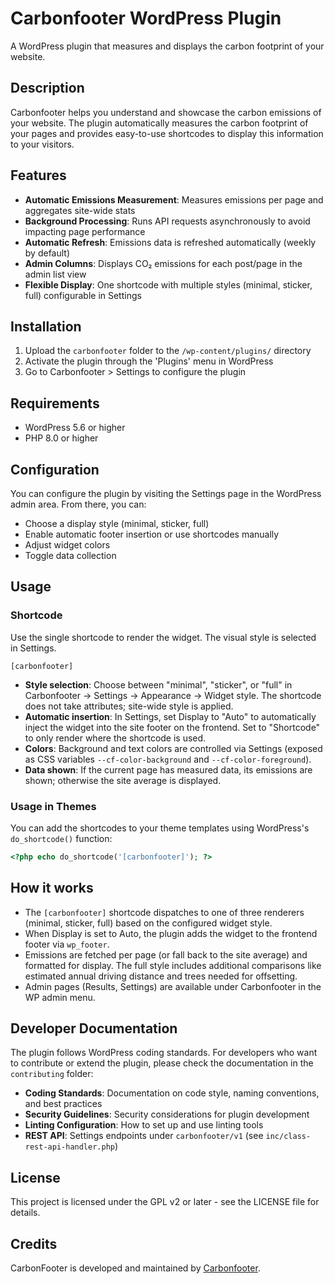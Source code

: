 # Carbonfooter WordPress Plugin

A WordPress plugin that measures and displays the carbon footprint of your website.

## Description

Carbonfooter helps you understand and showcase the carbon emissions of your website. The plugin automatically measures the carbon footprint of your pages and provides easy-to-use shortcodes to display this information to your visitors.

## Features

- **Automatic Emissions Measurement**: Measures emissions per page and aggregates site-wide stats
- **Background Processing**: Runs API requests asynchronously to avoid impacting page performance
- **Automatic Refresh**: Emissions data is refreshed automatically (weekly by default)
- **Admin Columns**: Displays CO₂ emissions for each post/page in the admin list view
- **Flexible Display**: One shortcode with multiple styles (minimal, sticker, full) configurable in Settings

## Installation

1. Upload the `carbonfooter` folder to the `/wp-content/plugins/` directory
2. Activate the plugin through the 'Plugins' menu in WordPress
3. Go to Carbonfooter > Settings to configure the plugin

## Requirements

- WordPress 5.6 or higher
- PHP 8.0 or higher

## Configuration

You can configure the plugin by visiting the Settings page in the WordPress admin area. From there, you can:

- Choose a display style (minimal, sticker, full)
- Enable automatic footer insertion or use shortcodes manually
- Adjust widget colors
- Toggle data collection

## Usage

### Shortcode

Use the single shortcode to render the widget. The visual style is selected in Settings.

```
[carbonfooter]
```

- **Style selection**: Choose between "minimal", "sticker", or "full" in Carbonfooter → Settings → Appearance → Widget style. The shortcode does not take attributes; site-wide style is applied.
- **Automatic insertion**: In Settings, set Display to "Auto" to automatically inject the widget into the site footer on the frontend. Set to "Shortcode" to only render where the shortcode is used.
- **Colors**: Background and text colors are controlled via Settings (exposed as CSS variables `--cf-color-background` and `--cf-color-foreground`).
- **Data shown**: If the current page has measured data, its emissions are shown; otherwise the site average is displayed.

### Usage in Themes

You can add the shortcodes to your theme templates using WordPress's `do_shortcode()` function:

```php
<?php echo do_shortcode('[carbonfooter]'); ?>
```

## How it works

- The `[carbonfooter]` shortcode dispatches to one of three renderers (minimal, sticker, full) based on the configured widget style.
- When Display is set to Auto, the plugin adds the widget to the frontend footer via `wp_footer`.
- Emissions are fetched per page (or fall back to the site average) and formatted for display. The full style includes additional comparisons like estimated annual driving distance and trees needed for offsetting.
- Admin pages (Results, Settings) are available under Carbonfooter in the WP admin menu.

## Developer Documentation

The plugin follows WordPress coding standards. For developers who want to contribute or extend the plugin, please check the documentation in the `contributing` folder:

- **Coding Standards**: Documentation on code style, naming conventions, and best practices
- **Security Guidelines**: Security considerations for plugin development
- **Linting Configuration**: How to set up and use linting tools
- **REST API**: Settings endpoints under `carbonfooter/v1` (see `inc/class-rest-api-handler.php`)

## License

This project is licensed under the GPL v2 or later - see the LICENSE file for details.

## Credits

CarbonFooter is developed and maintained by [Carbonfooter](https://carbonfooter.nl).
